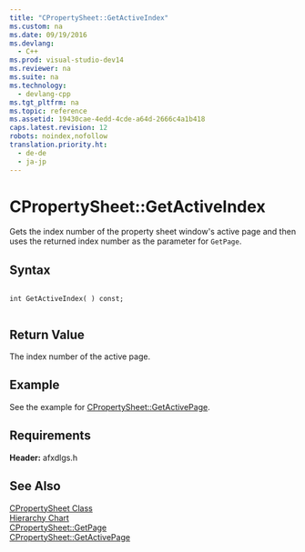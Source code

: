 ```yaml
---
title: "CPropertySheet::GetActiveIndex"
ms.custom: na
ms.date: 09/19/2016
ms.devlang: 
  - C++
ms.prod: visual-studio-dev14
ms.reviewer: na
ms.suite: na
ms.technology: 
  - devlang-cpp
ms.tgt_pltfrm: na
ms.topic: reference
ms.assetid: 19430cae-4edd-4cde-a64d-2666c4a1b418
caps.latest.revision: 12
robots: noindex,nofollow
translation.priority.ht: 
  - de-de
  - ja-jp
---
```

# CPropertySheet::GetActiveIndex
Gets the index number of the property sheet window's active page and then uses the returned index number as the parameter for `GetPage`.  
  
## Syntax  
  
```  
  
int GetActiveIndex( ) const;  
  
```  
  
## Return Value  
 The index number of the active page.  
  
## Example  
 See the example for [CPropertySheet::GetActivePage](../vs140/CPropertySheet--GetActivePage.md).  
  
## Requirements  
 **Header:** afxdlgs.h  
  
## See Also  
 [CPropertySheet Class](../vs140/CPropertySheet-Class.md)   
 [Hierarchy Chart](../vs140/Hierarchy-Chart.md)   
 [CPropertySheet::GetPage](../vs140/CPropertySheet--GetPage.md)   
 [CPropertySheet::GetActivePage](../vs140/CPropertySheet--GetActivePage.md)